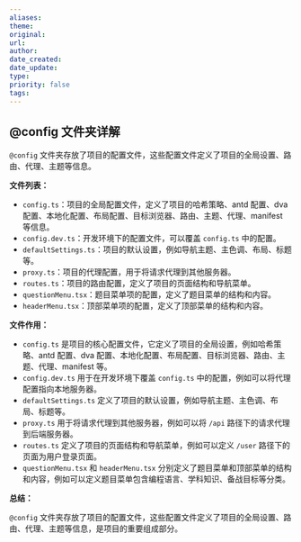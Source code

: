 ```yaml
---
aliases: 
theme: 
original: 
url: 
author: 
date_created: 
date_update: 
type: 
priority: false
tags:
---
```

## @config 文件夹详解

`@config` 文件夹存放了项目的配置文件，这些配置文件定义了项目的全局设置、路由、代理、主题等信息。

**文件列表：**

* `config.ts`：项目的全局配置文件，定义了项目的哈希策略、antd 配置、dva 配置、本地化配置、布局配置、目标浏览器、路由、主题、代理、manifest 等信息。
* `config.dev.ts`：开发环境下的配置文件，可以覆盖 `config.ts` 中的配置。
* `defaultSettings.ts`：项目的默认设置，例如导航主题、主色调、布局、标题等。
* `proxy.ts`：项目的代理配置，用于将请求代理到其他服务器。
* `routes.ts`：项目的路由配置，定义了项目的页面结构和导航菜单。
* `questionMenu.tsx`：题目菜单项的配置，定义了题目菜单的结构和内容。
* `headerMenu.tsx`：顶部菜单项的配置，定义了顶部菜单的结构和内容。

**文件作用：**

* `config.ts` 是项目的核心配置文件，它定义了项目的全局设置，例如哈希策略、antd 配置、dva 配置、本地化配置、布局配置、目标浏览器、路由、主题、代理、manifest 等。
* `config.dev.ts` 用于在开发环境下覆盖 `config.ts` 中的配置，例如可以将代理配置指向本地服务器。
* `defaultSettings.ts` 定义了项目的默认设置，例如导航主题、主色调、布局、标题等。
* `proxy.ts` 用于将请求代理到其他服务器，例如可以将 `/api` 路径下的请求代理到后端服务器。
* `routes.ts` 定义了项目的页面结构和导航菜单，例如可以定义 `/user` 路径下的页面为用户登录页面。
* `questionMenu.tsx` 和 `headerMenu.tsx` 分别定义了题目菜单和顶部菜单的结构和内容，例如可以定义题目菜单包含编程语言、学科知识、备战目标等分类。

**总结：**

`@config` 文件夹存放了项目的配置文件，这些配置文件定义了项目的全局设置、路由、代理、主题等信息，是项目的重要组成部分。




